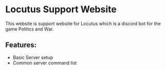 # Locutus Support Website
This website is support website for Locutus which is a discord bot for the game Politics and War.
## Features:
- Basic Server setup
- Common server command list
